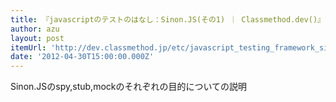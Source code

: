 ```yaml
---
title: 『javascriptのテストのはなし：Sinon.JS(その1) ｜ Classmethod.dev()』
author: azu
layout: post
itemUrl: 'http://dev.classmethod.jp/etc/javascript_testing_framework_sinonjs-1/'
date: '2012-04-30T15:00:00.000Z'
---
```

Sinon.JSのspy,stub,mockのそれぞれの目的についての説明
